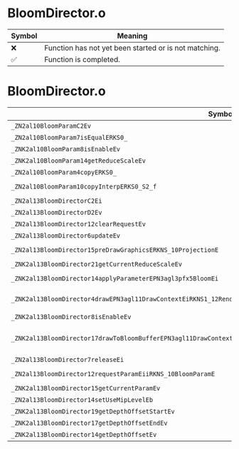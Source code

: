 # BloomDirector.o
| Symbol | Meaning 
| ------------- | ------------- 
| :x: | Function has not yet been started or is not matching. 
| :white_check_mark: | Function is completed. 


# BloomDirector.o
| Symbol (Mangled) | Symbol (Demangled) | Decompiled? |
| ------------- |  ------------- | ------------- |
| `_ZN2al10BloomParamC2Ev` | `al::BloomParam::BloomParam(void)` | :x: |
| `_ZN2al10BloomParam7isEqualERKS0_` | `al::BloomParam::isEqual(al::BloomParam const&)` | :x: |
| `_ZNK2al10BloomParam8isEnableEv` | `al::BloomParam::isEnable(void)const` | :x: |
| `_ZNK2al10BloomParam14getReduceScaleEv` | `al::BloomParam::getReduceScale(void)const` | :x: |
| `_ZN2al10BloomParam4copyERKS0_` | `al::BloomParam::copy(al::BloomParam const&)` | :x: |
| `_ZN2al10BloomParam10copyInterpERKS0_S2_f` | `al::BloomParam::copyInterp(al::BloomParam const&,al::BloomParam const&,float)` | :x: |
| `_ZN2al13BloomDirectorC2Ei` | `al::BloomDirector::BloomDirector(int)` | :x: |
| `_ZN2al13BloomDirectorD2Ev` | `al::BloomDirector::~BloomDirector()` | :x: |
| `_ZN2al13BloomDirector12clearRequestEv` | `al::BloomDirector::clearRequest(void)` | :x: |
| `_ZN2al13BloomDirector6updateEv` | `al::BloomDirector::update(void)` | :x: |
| `_ZN2al13BloomDirector15preDrawGraphicsERKNS_10ProjectionE` | `al::BloomDirector::preDrawGraphics(al::Projection const&)` | :x: |
| `_ZNK2al13BloomDirector21getCurrentReduceScaleEv` | `al::BloomDirector::getCurrentReduceScale(void)const` | :x: |
| `_ZNK2al13BloomDirector14applyParameterEPN3agl3pfx5BloomEi` | `al::BloomDirector::applyParameter(agl::pfx::Bloom *,int)const` | :x: |
| `_ZNK2al13BloomDirector4drawEPN3agl11DrawContextEiRKNS1_12RenderBufferEPKNS1_11TextureDataES9_b` | `al::BloomDirector::draw(agl::DrawContext *,int,agl::RenderBuffer const&,agl::TextureData const*,agl::TextureData const*,bool)const` | :x: |
| `_ZNK2al13BloomDirector8isEnableEv` | `al::BloomDirector::isEnable(void)const` | :x: |
| `_ZNK2al13BloomDirector17drawToBloomBufferEPN3agl11DrawContextEiRKNS1_12RenderBufferERKN4sead8ViewportEPKNS1_11TextureDataESD_b` | `al::BloomDirector::drawToBloomBuffer(agl::DrawContext *,int,agl::RenderBuffer const&,sead::Viewport const&,agl::TextureData const*,agl::TextureData const*,bool)const` | :x: |
| `_ZN2al13BloomDirector7releaseEi` | `al::BloomDirector::release(int)` | :x: |
| `_ZN2al13BloomDirector12requestParamEiiRKNS_10BloomParamE` | `al::BloomDirector::requestParam(int,int,al::BloomParam const&)` | :x: |
| `_ZNK2al13BloomDirector15getCurrentParamEv` | `al::BloomDirector::getCurrentParam(void)const` | :x: |
| `_ZN2al13BloomDirector14setUseMipLevelEb` | `al::BloomDirector::setUseMipLevel(bool)` | :x: |
| `_ZNK2al13BloomDirector19getDepthOffsetStartEv` | `al::BloomDirector::getDepthOffsetStart(void)const` | :x: |
| `_ZNK2al13BloomDirector17getDepthOffsetEndEv` | `al::BloomDirector::getDepthOffsetEnd(void)const` | :x: |
| `_ZNK2al13BloomDirector14getDepthOffsetEv` | `al::BloomDirector::getDepthOffset(void)const` | :x: |
